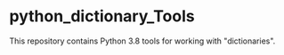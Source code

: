 # python_dictionary_Tools
This repository contains Python 3.8 tools for working with "dictionaries".
